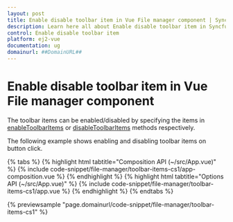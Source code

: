 ```yaml
---
layout: post
title: Enable disable toolbar item in Vue File manager component | Syncfusion
description: Learn here all about Enable disable toolbar item in Syncfusion Vue File manager component of Syncfusion Essential JS 2 and more.
control: Enable disable toolbar item 
platform: ej2-vue
documentation: ug
domainurl: ##DomainURL##
---
```


# Enable disable toolbar item in Vue File manager component

The toolbar items can be enabled/disabled by specifying the items in [enableToolbarItems](https://ej2.syncfusion.com/vue/documentation/api/file-manager/#enabletoolbaritems) or [disableToolbarItems](https://ej2.syncfusion.com/vue/documentation/api/file-manager/#disabletoolbaritems) methods respectively.

The following example shows enabling and disabling toolbar items on button click.

{% tabs %}
{% highlight html tabtitle="Composition API (~/src/App.vue)" %}
{% include code-snippet/file-manager/toolbar-items-cs1/app-composition.vue %}
{% endhighlight %}
{% highlight html tabtitle="Options API (~/src/App.vue)" %}
{% include code-snippet/file-manager/toolbar-items-cs1/app.vue %}
{% endhighlight %}
{% endtabs %}
        
{% previewsample "page.domainurl/code-snippet/file-manager/toolbar-items-cs1" %}